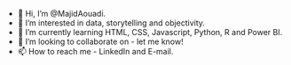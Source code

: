 - 👋 Hi, I’m @MajidAouadi. 
- 👀 I’m interested in data, storytelling and objectivity. 
- 🌱 I’m currently learning HTML, CSS, Javascript, Python, R and Power BI. 
- 💞️ I’m looking to collaborate on - let me know! 
- 📫 How to reach me - LinkedIn and E-mail. 

<!---
MajidAouadi/MajidAouadi is a ✨ special ✨ repository because its `README.md` (this file) appears on your GitHub profile.
You can click the Preview link to take a look at your changes.
--->
